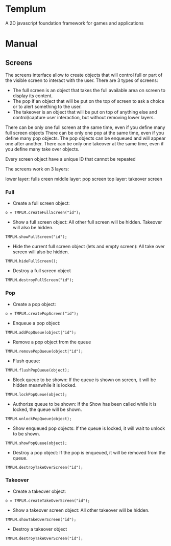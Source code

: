 # Templum
A 2D javascript foundation framework for games and applications

# Manual

## Screens

The screens interface allow to create objects that will control full or part of the visible screen to interact with the user.
There are 3 types of screens:
- The full screen is an object that takes the full available area on screen to display its content.
- The pop if an object that will be put on the top of screen to ask a choice or to alert something to the user.
- The takeover is an object that will be put on top of anything else and control/capture user interaction, but without removing lower layers.

There can be only one full screen at the same time, even if you define many full screen objects
There can be only one pop at the same time, even if you define many pop objects. The pop objects can be enqueued and will appear one after another.
There can be only one takeover at the same time, even if you define many take over objects.

Every screen object have a unique ID that cannot be repeated

The screens work on 3 layers:

lower layer: fulls creen
middle layer: pop screen
top layer: takeover screen

### Full

+ Create a full screen object:

```
o = TMPLM.createFullScreen("id");
```

+ Show a full screen object:
All other full screen will be hidden. Takeover will also be hidden.
 
```
TMPLM.showFullScreen("id");
```

+ Hide the current full screen object (lets and empty screen): 
All take over screen will also be hidden.

```
TMPLM.hideFullScreen();
```

+ Destroy a full screen object

```
TMPLM.destroyFullScreen("id");
```

### Pop

+ Create a pop object:

```
o = TMPLM.createPopScreen("id");
```

+ Enqueue a pop object:

```
TMPLM.addPopQueue(object|"id");
```

+ Remove a pop object from the queue

```
TMPLM.removePopQueue(object|"id");
```

+ Flush queue:

```
TMPLM.flushPopQueue(object);
```

+ Block queue to be shown:
If the queue is shown on screen, it will be hidden meanwhile it is locked.

```
TMPLM.lockPopQueue(object);
```

+ Authorize queue to be shown:
If the Show has been called while it is locked, the queue will be shown.

```
TMPLM.unlockPopQueue(object);
```

+ Show enqueued pop objects:
If the queue is locked, it will wait to unlock to be shown.

```
TMPLM.showPopQueue(object);
```

+ Destroy a pop object:
If the pop is enqueued, it will be removed from the queue.

```
TMPLM.destroyTakeOverScreen("id");
```

### Takeover


+ Create a takeover object:

```
o = TMPLM.createTakeOverScreen("id");
```

+ Show a takeover screen object:
All other takeover will be hidden.

```
TMPLM.showTakeOverScreen("id");
```

+ Destroy a takeover object

```
TMPLM.destroyTakeOverScreen("id");
```


